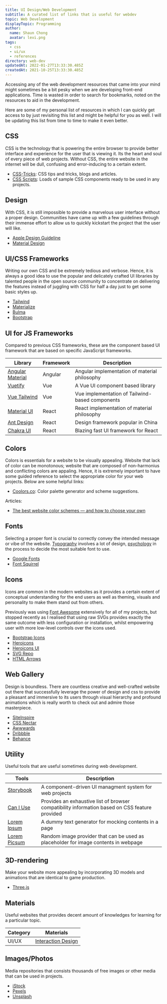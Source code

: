 ```yaml
---
title: UI Design/Web Development
subtitle: A curated list of links that is useful for webdev
topic: Web Development
displayTopic: Programming
author:
  name: Shaun Chong
  avatar: levi.png
tags:
  - css
  - ui/ux
  - references
directory: web-dev
updatedAt: 2022-01-27T13:33:30.485Z
createdAt: 2021-10-25T13:33:30.485Z
---
```


Accessing any of the web development resources that came into your mind might sometimes be a bit pesky when we are developing front-end applications. Time is wasted in order to search for bookmarks, noted on the resources to aid in the development.

Here are some of my personal list of resources in which I can quickly get access to by just revisiting this list and might be helpful for you as well. I will be updating this list from time to time to make it even better.

## CSS

CSS is the technology that is powering the entire browser to provide better interface and experience for the user that is viewing it. Its the heart and soul of every piece of web projects. Without CSS, the entire website in the internet will be dull, confusing and error-inducing to a certain extent.

- [CSS-Tricks](https://css-tricks.com/): CSS tips and tricks, blogs and articles.
- [CSS Scripts](https://www.cssscript.com/): Loads of sample CSS components ready to be used in any projects.

## Design

With CSS, it is still impossible to provide a marvelous user interface without a proper design. Communities have came up with a few guidelines through their immense effort to allow us to quickly kickstart the project that the user will like.

- [Apple Design Guideline](https://developer.apple.com/design/human-interface-guidelines/)
- [Material Design](https://material.io/)

## UI/CSS Frameworks

Writing our own CSS and be extremely tedious and verbose. Hence, it is always a good idea to use the popular and delicately crafted UI libraries by talented people in the open source community to concentrate on delivering the features instead of juggling with CSS for half a day just to get some basic styles up.

- [Tailwind](https://tailwindcss.com/)
- [Materialize](https://materializecss.com/)
- [Bulma](https://bulma.io/)
- [Bootstrap](https://getbootstrap.com/)

## UI for JS Frameworks

Compared to previous CSS frameworks, these are the component based UI framework that are based on specific JavaScript frameworks.

| Library                                          | Framework | Description                                     |
| ------------------------------------------------ | --------- | ----------------------------------------------- |
| [Angular Material](https://material.angular.io/) | Angular   | Angular implementation of material philosophy   |
| [Vuetify](https://vuetifyjs.com/en/)             | Vue       | A Vue UI component based library                |
| [Vue Tailwind](https://www.vue-tailwind.com/)    | Vue       | Vue implementation of Tailwind-based components |
| [Material UI](https://mui.com/)                  | React     | React implementation of material philosophy     |
| [Ant Design](https://ant.design/)                | React     | Design framework popular in China               |
| [Chakra UI](https://chakra-ui.com/)              | React     | Blazing fast UI framework for React             |

## Colors

Colors is essentials for a website to be visually appealing. Website that lack of color can be monotonous; website that are composed of non-harmonius and conflicting colors are appaling. Hence, it is extremely important to have some guided reference to select the appropriate color for your web projects. Below are some helpful links:

- [Coolors.co](https://coolors.co/): Color palette generator and scheme suggestions.

Articles:

- [The best website color schemes — and how to choose your own](https://www.canva.com/learn/website-color-schemes/)

## Fonts

Selecting a proper font is crucial to correctly convey the intended message or vibe of the website. [Typography](https://en.wikipedia.org/wiki/Typography) involves a lot of design, [psychology](https://en.wikipedia.org/wiki/Psychology) in the process to decide the most suitable font to use.

- [Google Fonts](https://fonts.google.com/)
- [Font Squirrel](https://www.fontsquirrel)

## Icons

Icons are common in the modern websites as it provides a certain extent of conceptual understanding for the end users as well as theming, visuals and personality to make them stand out from others.

Previously was using [Font Awesome](https://fontawesome.com/) extensively for all of my projects, but stopped recently as I realised that using raw SVGs provides exactly the same outcome with less configuration or installation, whilst empowering user with more low-level controls over the icons used.

- [Bootstrap Icons](https://icons.getbootstrap.com/)
- [Heroicons](https://heroicons.com/)
- [Heroicons UI](https://github.com/sschoger/heroicons-ui)
- [SVG Repo](https://www.svgrepo.com/)
- [HTML Arrows](https://www.toptal.com/designers/htmlarrows/)

## Web Gallery

Design is boundless. There are countless creative and well-crafted website out there that successfully leverage the power of design and css to provide a pleasant and immersive to its users through visual hierarchy and profound animations which is really worth to check out and admire those masterpiece.

- [SiteInspire](https://www.siteinspire.com/)
- [CSS Nectar](https://cssnectar.com/)
- [Awwwards](https://www.awwwards.com/)
- [Dribbble](https://dribbble.com/)
- [Behance](https://www.behance.net/)

## Utility

Useful tools that are useful sometimes during web development.

| Tools                                  | Description                                                                                    |
| -------------------------------------- | ---------------------------------------------------------------------------------------------- |
| [Storybook](https://storybook.js.org/) | A component-driven UI managment system for web projects                                        |
| [Can I Use](https://caniuse.com/)      | Provides an exhaustive list of browser compatibility information based on CSS feature provided |
| [Lorem Ipsum](https://loremipsum.io/)  | A dummy text generator for mocking contents in a page                                          |
| [Lorem Picsum](https://picsum.photos/) | Random image provider that can be used as placeholder for image contents in webpage            |

## 3D-rendering

Make your website more appealing by incorporating 3D models and animations that are identical to game production.

- [Three.js](https://threejs.org/)

## Materials

Useful websites that provides decent amount of knowledges for learning for a particular topic.

| Category | Materials                                                 |
| -------- | --------------------------------------------------------- |
| UI/UX    | [Interaction Design](https://www.interaction-design.org/) |

## Images/Photos

Media repositories that consists thousands of free images or other media that can be used in projects.

- [iStock](https://www.istockphoto.com/)
- [Pexels](https://www.pexels.com/)
- [Unsplash](https://unsplash.com/)

